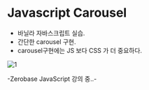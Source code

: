 # Javascript Carousel

- 바닐라 자바스크립트 실습.
- 간단한 carousel 구현.
- carousel구현에는 JS 보다 CSS 가 더 중요하다. 

![1](https://user-images.githubusercontent.com/110772094/211581308-00413dfc-fa28-4704-bce2-b7d6a3454dbf.PNG)


-Zerobase JavaScript 강의 중..-
